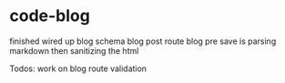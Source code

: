 # code-blog

finished
wired up blog schema
blog post route
blog pre save is parsing markdown then sanitizing the html

Todos:
work on blog route validation
